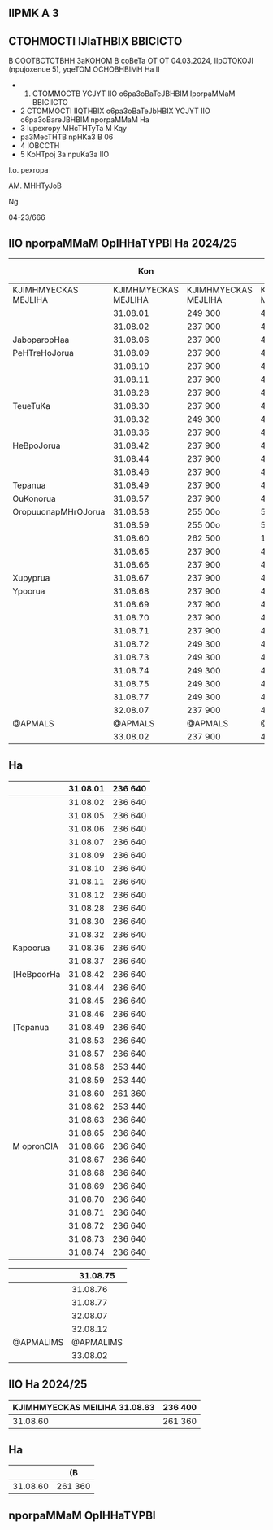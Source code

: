 <!-- image -->

<!-- image -->

## IIPMK A 3

## CTOHMOCTI IJIaTHBIX BBICICTO

B COOTBCTCTBHH 3aKOHOM B coBeTa OT OT 04.03.2024, IIpOTOKOJI (npujoxenue 5), yqeTOM OCHOBHBIMH Ha II

- 1. CTOMMOCTB YCJYT IIO o6pa3oBaTeJBHBIM IporpaMMaM BBICIICTO
- 2 CTOMMOCTI IIQTHBIX o6pa3oBaTeJbHBIX YCJYT IIO o6pa3oBareJBHBIM nporpaMMaM Ha
- 3 Iupexropy MHcTHTyTa M Kqy
- pa3MecTHTB npHKa3 B 06
- 4 IOBCCTH
- 5 KoHTpoj 3a npuKa3a IIO

I.o. pexropa

AM. MHHTyJoB

<!-- image -->

Ng

04-23/666

## IIO nporpaMMaM OpIHHaTYPBI Ha 2024/25

|                      | Kon                  |                      | Ionas CTOHMOCTB      |
|----------------------|----------------------|----------------------|----------------------|
| KJIMHMYECKAS MEJLIHA | KJIMHMYECKAS MEJLIHA | KJIMHMYECKAS MEJLIHA | KJIMHMYECKAS MEJLIHA |
|                      | 31.08.01             | 249 300              | 498 600              |
|                      | 31.08.02             | 237 900              | 475 800              |
| JaboparopHaa         | 31.08.06             | 237 900              | 475 800              |
| PeHTreHoJorua        | 31.08.09             | 237 900              | 475 800              |
|                      | 31.08.10             | 237 900              | 475 800              |
|                      | 31.08.11             | 237 900              | 475 800              |
|                      | 31.08.28             | 237 900              | 475 800              |
| TeueTuKa             | 31.08.30             | 237 900              | 475 800              |
|                      | 31.08.32             | 249 300              | 498 600              |
|                      | 31.08.36             | 237 900              | 475 800              |
| HeBpoJorua           | 31.08.42             | 237 900              | 475 800              |
|                      | 31.08.44             | 237 900              | 475 800              |
|                      | 31.08.46             | 237 900              | 475 800              |
| Tepanua              | 31.08.49             | 237 900              | 475 800              |
| OuKonorua            | 31.08.57             | 237 900              | 475 800              |
| OropuuonapMHrOJorua  | 31.08.58             | 255 00o              | 510 000              |
|                      | 31.08.59             | 255 00o              | 510 000              |
|                      | 31.08.60             | 262 500              | 1 312 500            |
|                      | 31.08.65             | 237 900              | 475 800              |
|                      | 31.08.66             | 237 900              | 475 800              |
| Xupyprua             | 31.08.67             | 237 900              | 475 800              |
| Ypoorua              | 31.08.68             | 237 900              | 475 800              |
|                      | 31.08.69             | 237 900              | 475 800              |
|                      | 31.08.70             | 237 900              | 475 800              |
|                      | 31.08.71             | 237 900              | 475 800              |
|                      | 31.08.72             | 249 300              | 498 600              |
|                      | 31.08.73             | 249 300              | 498 600              |
|                      | 31.08.74             | 249 300              | 498 600              |
|                      | 31.08.75             | 249 300              | 498 600              |
|                      | 31.08.77             | 249 300              | 498 600              |
|                      | 32.08.07             | 237 900              | 475 800              |
| @APMALS              | @APMALS              | @APMALS              | @APMALS              |
|                      | 33.08.02             | 237 900              | 475 800              |

## Ha

|            | 31.08.01   | 236 640   |
|------------|------------|-----------|
|            | 31.08.02   | 236 640   |
|            | 31.08.05   | 236 640   |
|            | 31.08.06   | 236 640   |
|            | 31.08.07   | 236 640   |
|            | 31.08.09   | 236 640   |
|            | 31.08.10   | 236 640   |
|            | 31.08.11   | 236 640   |
|            | 31.08.12   | 236 640   |
|            | 31.08.28   | 236 640   |
|            | 31.08.30   | 236 640   |
|            | 31.08.32   | 236 640   |
| Kapoorua   | 31.08.36   | 236 640   |
|            | 31.08.37   | 236 640   |
| [HeBpoorHa | 31.08.42   | 236 640   |
|            | 31.08.44   | 236 640   |
|            | 31.08.45   | 236 640   |
|            | 31.08.46   | 236 640   |
| [Tepanua   | 31.08.49   | 236 640   |
|            | 31.08.53   | 236 640   |
|            | 31.08.57   | 236 640   |
|            | 31.08.58   | 253 440   |
|            | 31.08.59   | 253 440   |
|            | 31.08.60   | 261 360   |
|            | 31.08.62   | 253 440   |
|            | 31.08.63   | 236 640   |
|            | 31.08.65   | 236 640   |
| M opronCIA | 31.08.66   | 236 640   |
|            | 31.08.67   | 236 640   |
|            | 31.08.68   | 236 640   |
|            | 31.08.69   | 236 640   |
|            | 31.08.70   | 236 640   |
|            | 31.08.71   | 236 640   |
|            | 31.08.72   | 236 640   |
|            | 31.08.73   | 236 640   |
|            | 31.08.74   | 236 640   |

|           | 31.08.75   |
|-----------|------------|
|           | 31.08.76   |
|           | 31.08.77   |
|           | 32.08.07   |
|           | 32.08.12   |
| @APMALIMS | @APMALIMS  |
|           | 33.08.02   |

## IIO Ha 2024/25

| KJIMHMYECKAS MEILIHA 31.08.63   | 236 400   |
|---------------------------------|-----------|
| 31.08.60                        | 261 360   |

## Ha

|          | (B      |
|----------|---------|
| 31.08.60 | 261 360 |

## nporpaMMaM OpIHHaTYPBI